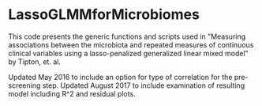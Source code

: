 # LassoGLMMforMicrobiomes

This code presents the generic functions and scripts used in 
"Measuring associations between the microbiota and repeated measures of continuous clinical variables using a lasso-penalized generalized linear mixed model"
by Tipton, et. al. 

Updated May 2016 to include an option for type of correlation for the pre-screening step.
Updated August 2017 to include examination of resulting model including R^2 and residual plots.
